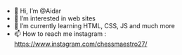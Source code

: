 - 👋 Hi, I’m @Aidar
- 👀 I’m interested in web sites
- 🌱 I’m currently learning HTML, CSS, JS and much more
- 📫 How to reach me instagram : https://www.instagram.com/chessmaestro27/   

<!---
AidarProgrammer/AidarProgrammer is a ✨ special ✨ repository because its `README.md` (this file) appears on your GitHub profile.
You can click the Preview link to take a look at your changes.
--->
